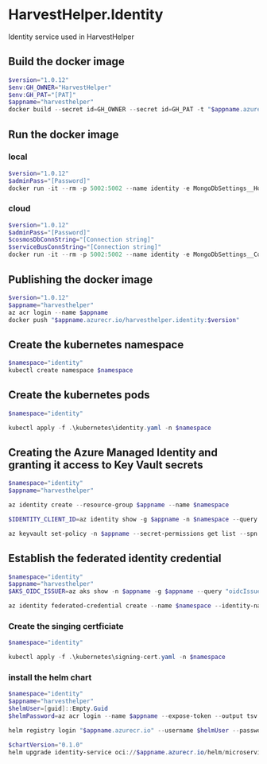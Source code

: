 # HarvestHelper.Identity

Identity service used in HarvestHelper


## Build the docker image
```powershell
$version="1.0.12"
$env:GH_OWNER="HarvestHelper"
$env:GH_PAT="[PAT]"
$appname="harvesthelper"
docker build --secret id=GH_OWNER --secret id=GH_PAT -t "$appname.azurecr.io/harvesthelper.identity:$version" .
```

## Run the docker image

### local
```powershell
$version="1.0.12"
$adminPass="[Password]"
docker run -it --rm -p 5002:5002 --name identity -e MongoDbSettings__Host=mongo -e RabbitMQSettings__Host=rabbitmq -e IdentitySettings__AdminUserPassword=$adminPass --network=harvesthelperinfra_default harvesthelper.identity:$version
```

### cloud
```powershell
$version="1.0.12"
$adminPass="[Password]"
$cosmosDbConnString="[Connection string]"
$serviceBusConnString="[Connection string]"
docker run -it --rm -p 5002:5002 --name identity -e MongoDbSettings__ConnectionString=$cosmosDbConnString -e ServiceBusSettings__ConnectionString=$serviceBusConnString -e ServiceSettings__MessageBroker="SERVICEBUS" -e IdentitySettings__AdminUserPassword=$adminPass harvesthelper.identity:$version
```

## Publishing the docker image
```powershell
$version="1.0.12"
$appname="harvesthelper"
az acr login --name $appname
docker push "$appname.azurecr.io/harvesthelper.identity:$version"
```

## Create the kubernetes namespace
```powershell
$namespace="identity"
kubectl create namespace $namespace
```

## Create the kubernetes pods
```powershell
$namespace="identity"

kubectl apply -f .\kubernetes\identity.yaml -n $namespace
```

## Creating the Azure Managed Identity and granting it access to Key Vault secrets
```powershell
$namespace="identity"
$appname="harvesthelper"

az identity create --resource-group $appname --name $namespace

$IDENTITY_CLIENT_ID=az identity show -g $appname -n $namespace --query clientId -otsv

az keyvault set-policy -n $appname --secret-permissions get list --spn $IDENTITY_CLIENT_ID
```

## Establish the federated identity credential
```powershell
$namespace="identity"
$appname="harvesthelper"
$AKS_OIDC_ISSUER=az aks show -n $appname -g $appname --query "oidcIssuerProfile.issuerUrl" -otsv

az identity federated-credential create --name $namespace --identity-name $namespace --resource-group $appname --issuer $AKS_OIDC_ISSUER --subject "system:serviceaccount:${namespace}:${namespace}-serviceaccount"
```

### Create the singing certficiate
```powershell
$namespace="identity"

kubectl apply -f .\kubernetes\signing-cert.yaml -n $namespace
```

### install the helm chart
```powershell
$namespace="identity"
$appname="harvesthelper"
$helmUser=[guid]::Empty.Guid
$helmPassword=az acr login --name $appname --expose-token --output tsv --query accessToken 

helm registry login "$appname.azurecr.io" --username $helmUser --password $helmPassword

$chartVersion="0.1.0"
helm upgrade identity-service oci://$appname.azurecr.io/helm/microservice --version $chartVersion -f .\helm\values.yaml -n $namespace --install
```